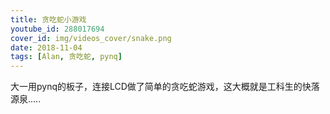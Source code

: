 ```yaml
---
title: 贪吃蛇小游戏
youtube_id: 288017694
cover_id: img/videos_cover/snake.png
date: 2018-11-04
tags: [Alan, 贪吃蛇, pynq]
---
```


大一用pynq的板子，连接LCD做了简单的贪吃蛇游戏，这大概就是工科生的快落源泉.....

